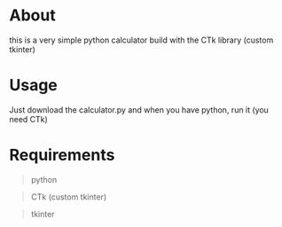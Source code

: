 # About
this is a very simple python calculator build with the CTk library (custom tkinter)
# Usage
Just download the calculator.py and when you have python, run it (you need CTk)
# Requirements

> python

> CTk (custom tkinter)

> tkinter 
